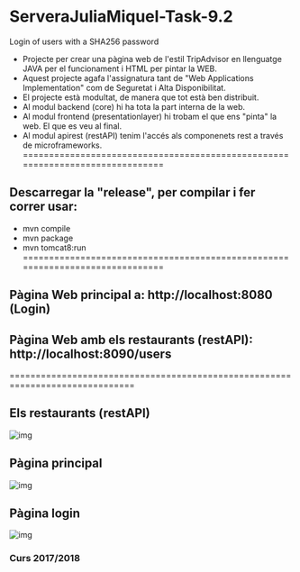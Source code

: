 # ServeraJuliaMiquel-Task-9.2
Login of users with a SHA256 password

- Projecte per crear una pàgina web de l'estil TripAdvisor en llenguatge JAVA per el funcionament i HTML per pintar la WEB. 
- Aquest projecte agafa l'assignatura tant de "Web Applications Implementation" com de Seguretat i Alta Disponibilitat.
- El projecte està modultat, de manera que tot està ben distribuit.
- Al modul backend (core) hi ha tota la part interna de la web.
- Al modul frontend (presentationlayer) hi trobam el que ens "pinta" la web. El que es veu al final.
- Al modul apirest (restAPI) tenim l'accés als componenets rest a través de microframeworks.
==============================================================================
## Descarregar la "release", per compilar i fer correr usar:
- mvn compile
- mvn package
- mvn tomcat8:run
==============================================================================
## Pàgina Web principal a: http://localhost:8080 (Login)
## Pàgina Web amb els restaurants (restAPI): http://localhost:8090/users  
==============================================================================
## Els restaurants (restAPI) 
![img](https://i.imgur.com/xSjozkZ.jpg)

## Pàgina principal
![img](https://i.imgur.com/jtzVloJ.jpg)

## Pàgina login
![img](https://i.imgur.com/7gPRL.jpg)

### Curs 2017/2018

